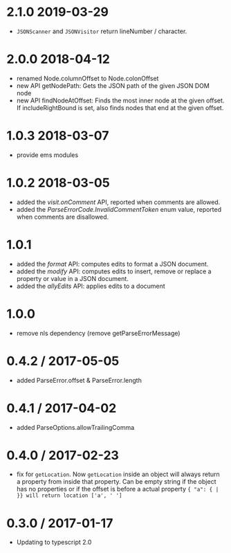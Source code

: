 2.1.0 2019-03-29
==================
- `JSONScanner` and `JSONVisitor` return lineNumber / character.

2.0.0 2018-04-12
==================
 - renamed Node.columnOffset to Node.colonOffset
 - new API getNodePath: Gets the JSON path of the given JSON DOM node
 - new API findNodeAtOffset: Finds the most inner node at the given offset. If includeRightBound is set, also finds nodes that end at the given offset.

1.0.3 2018-03-07
==================
 - provide ems modules

1.0.2 2018-03-05
==================
 - added the *visit.onComment* API, reported when comments are allowed.
 - added the *ParseErrorCode.InvalidCommentToken* enum value, reported when comments are disallowed.

1.0.1
==================
 - added the *format* API: computes edits to format a JSON document.
 - added the *modify* API: computes edits to insert, remove or replace a property or value in a JSON document.
 - added the *allyEdits* API: applies edits to a document

1.0.0
==================
 * remove nls dependency (remove getParseErrorMessage)

0.4.2 / 2017-05-05
==================
 * added ParseError.offset & ParseError.length

0.4.1 / 2017-04-02
==================
 * added ParseOptions.allowTrailingComma

0.4.0 / 2017-02-23
==================
  * fix for `getLocation`. Now `getLocation` inside an object will always return a property from inside that property. Can be empty string if the object has no properties or if the offset is before a actual property  `{ "a": { | }} will return location ['a', ' ']`

0.3.0 / 2017-01-17
==================
  * Updating to typescript 2.0